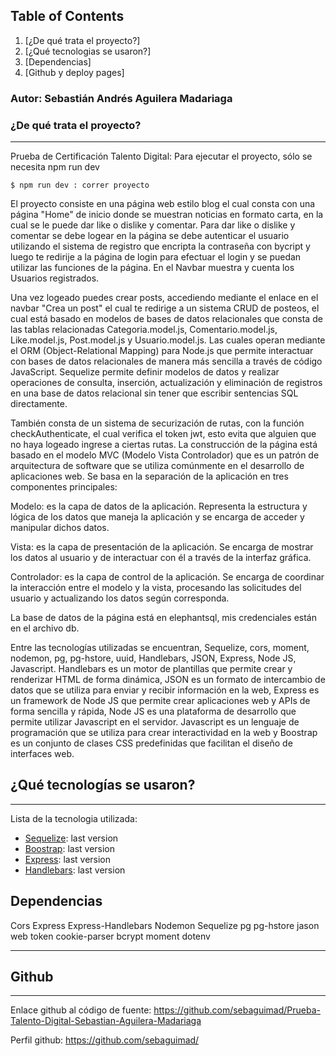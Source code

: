 ## Table of Contents
1. [¿De qué trata el proyecto?]
2. [¿Qué tecnologias se usaron?]
3. [Dependencias]
4. [Github y deploy pages]

### Autor: Sebastián Andrés Aguilera Madariaga

### ¿De qué trata el proyecto?
***
Prueba de Certificación Talento Digital:
Para ejecutar el proyecto, sólo se necesita npm run dev

```
$ npm run dev : correr proyecto
```

El proyecto consiste en una página web estilo blog el cual consta con una página "Home" de inicio donde se muestran noticias en formato carta, en la cual se le puede dar like o dislike y comentar. Para dar like o dislike y comentar se debe logear en la página se debe autenticar el usuario utilizando el sistema de registro que encripta la contraseña con bycript y luego te redirije a la página de login para efectuar el login y se puedan utilizar las funciones de la página. En el Navbar muestra y cuenta los Usuarios registrados.

Una vez logeado puedes crear posts, accediendo mediante el enlace en el navbar "Crea un post" el cual te redirige a un sistema CRUD de posteos, el cual está basado en modelos de bases de datos relacionales que consta de las tablas relacionadas Categoria.model.js, Comentario.model.js, Like.model.js, Post.model.js y Usuario.model.js. Las cuales operan mediante el ORM (Object-Relational Mapping) para Node.js que permite interactuar con bases de datos relacionales de manera más sencilla a través de código JavaScript. Sequelize permite definir modelos de datos y realizar operaciones de consulta, inserción, actualización y eliminación de registros en una base de datos relacional sin tener que escribir sentencias SQL directamente.

También consta de un sistema de securización de rutas, con la función checkAuthenticate, el cual verifica el token jwt, esto evita que alguien que no haya logeado ingrese a ciertas rutas. La construcción de la página está basado en el modelo MVC (Modelo Vista Controlador) que es un patrón de arquitectura de software que se utiliza comúnmente en el desarrollo de aplicaciones web. Se basa en la separación de la aplicación en tres componentes principales:

Modelo: es la capa de datos de la aplicación. Representa la estructura y lógica de los datos que maneja la aplicación y se encarga de acceder y manipular dichos datos.

Vista: es la capa de presentación de la aplicación. Se encarga de mostrar los datos al usuario y de interactuar con él a través de la interfaz gráfica.

Controlador: es la capa de control de la aplicación. Se encarga de coordinar la interacción entre el modelo y la vista, procesando las solicitudes del usuario y actualizando los datos según corresponda.

La base de datos de la página está en elephantsql, mis credenciales están en el archivo db.

Entre las tecnologías utilizadas se encuentran, Sequelize, cors, moment, nodemon, pg, pg-hstore, uuid, Handlebars, JSON, Express, Node JS, Javascript. Handlebars es un motor de plantillas que permite crear y renderizar HTML de forma dinámica, JSON es un formato de intercambio de datos que se utiliza para enviar y recibir información en la web, Express es un framework de Node JS que permite crear aplicaciones web y APIs de forma sencilla y rápida, Node JS es una plataforma de desarrollo que permite utilizar Javascript en el servidor. Javascript es un lenguaje de programación que se utiliza para crear interactividad en la web y Boostrap es un conjunto de clases CSS predefinidas que facilitan el diseño de interfaces web.

## ¿Qué tecnologías se usaron?
***
 Lista de la tecnologia utilizada:

* [Sequelize](https://sequelize.org/): last version
* [Boostrap](https://tailwindcss.com/docs/installation/play-cdn): last version
* [Express](https://expressjs.com): last version
* [Handlebars](https://handlebarsjs.com): last version


## Dependencias
Cors
Express
Express-Handlebars
Nodemon
Sequelize
pg
pg-hstore
jason web token
cookie-parser
bcrypt
moment
dotenv
***
## Github
***
Enlace github al código de fuente: https://github.com/sebaguimad/Prueba-Talento-Digital-Sebastian-Aguilera-Madariaga


Perfil github: https://github.com/sebaguimad/
